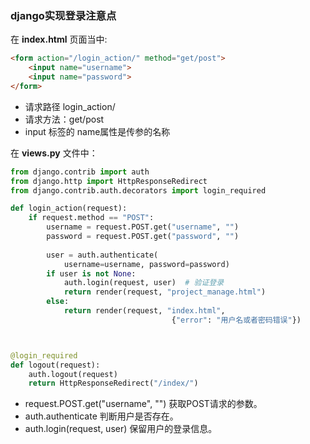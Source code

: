 
### django实现登录注意点

在 __index.html__ 页面当中:

```html
<form action="/login_action/" method="get/post">
    <input name="username">
    <input name="password">
</form>
```
* 请求路径 login_action/
* 请求方法：get/post
* input 标签的 name属性是传参的名称

在 __views.py__ 文件中：

```python 
from django.contrib import auth
from django.http import HttpResponseRedirect
from django.contrib.auth.decorators import login_required

def login_action(request):
    if request.method == "POST":
        username = request.POST.get("username", "")
        password = request.POST.get("password", "")
        
        user = auth.authenticate(
            username=username, password=password)
        if user is not None:
            auth.login(request, user)  # 验证登录
            return render(request, "project_manage.html")
        else:
            return render(request, "index.html",
                                    {"error": "用户名或者密码错误"})



@login_required
def logout(request):
    auth.logout(request)
    return HttpResponseRedirect("/index/")

```
* request.POST.get("username", "") 获取POST请求的参数。
* auth.authenticate 判断用户是否存在。
* auth.login(request, user)  保留用户的登录信息。